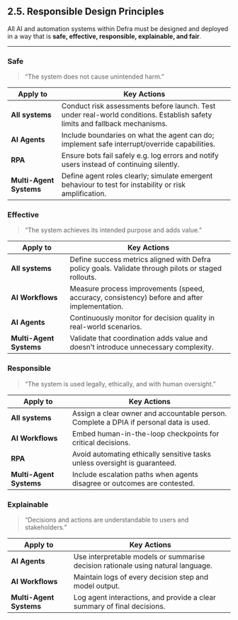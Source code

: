 ## 2.5. Responsible Design Principles

All AI and automation systems within Defra must be designed and deployed in a way that is **safe, effective, responsible, explainable, and fair**.

---

### Safe

> “The system does not cause unintended harm.”

| Apply to | Key Actions |
|----------|-------------|
| **All systems** | Conduct risk assessments before launch. Test under real-world conditions. Establish safety limits and fallback mechanisms. |
| **AI Agents** | Include boundaries on what the agent can do; implement safe interrupt/override capabilities. |
| **RPA** | Ensure bots fail safely e.g. log errors and notify users instead of continuing silently. |
| **Multi-Agent Systems** | Define agent roles clearly; simulate emergent behaviour to test for instability or risk amplification. |


### Effective

> “The system achieves its intended purpose and adds value.”

| Apply to | Key Actions |
|----------|-------------|
| **All systems** | Define success metrics aligned with Defra policy goals. Validate through pilots or staged rollouts. |
| **AI Workflows** | Measure process improvements (speed, accuracy, consistency) before and after implementation. |
| **AI Agents** | Continuously monitor for decision quality in real-world scenarios. |
| **Multi-Agent Systems** | Validate that coordination adds value and doesn’t introduce unnecessary complexity. |


### Responsible

> “The system is used legally, ethically, and with human oversight.”

| Apply to | Key Actions |
|----------|-------------|
| **All systems** | Assign a clear owner and accountable person. Complete a DPIA if personal data is used. |
| **AI Workflows** | Embed human-in-the-loop checkpoints for critical decisions. |
| **RPA** | Avoid automating ethically sensitive tasks unless oversight is guaranteed. |
| **Multi-Agent Systems** | Include escalation paths when agents disagree or outcomes are contested. |


### Explainable

> “Decisions and actions are understandable to users and stakeholders.”

| Apply to | Key Actions |
|----------|-------------|
| **AI Agents** | Use interpretable models or summarise decision rationale using natural language. |
| **AI Workflows** | Maintain logs of every decision step and model output. |
| **Multi-Agent Systems** | Log agent interactions, and provide a clear summary of final decisions. |
